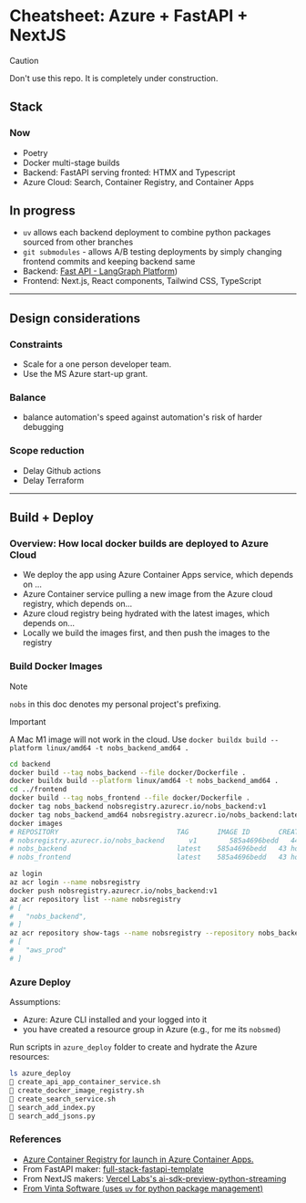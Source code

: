 # Cheatsheet: Azure + FastAPI + NextJS

> [!CAUTION]
> Don't use this repo. It is completely under construction.

## Stack

### Now

-   Poetry
-   Docker multi-stage builds
-   Backend: FastAPI serving fronted: HTMX and Typescript
-   Azure Cloud: Search, Container Registry, and Container Apps

## In progress

-   `uv` allows each backend deployment to combine python packages sourced from other branches
-   `git submodules` - allows A/B testing deployments by simply changing frontend commits and keeping backend same
-   Backend: [Fast API - LangGraph Platform](https://www.langchain.com/langgraph-platform))
-   Frontend: Next.js, React components, Tailwind CSS, TypeScript

---

## Design considerations

### Constraints

-   Scale for a one person developer team.
-   Use the MS Azure start-up grant.

### Balance

-   balance automation's speed against automation's risk of harder debugging

### Scope reduction

-   Delay Github actions
-   Delay Terraform

---

## Build + Deploy

### Overview: How local docker builds are deployed to Azure Cloud

-   We deploy the app using Azure Container Apps service, which depends on ...
-   Azure Container service pulling a new image from the Azure cloud registry, which depends on...
-   Azure cloud registry being hydrated with the latest images, which depends on...
-   Locally we build the images first, and then push the images to the registry

### Build Docker Images

> [!NOTE]  
> `nobs` in this doc denotes my personal project's prefixing.

> [!IMPORTANT]  
> A Mac M1 image will not work in the cloud. Use `docker buildx build --platform linux/amd64 -t nobs_backend_amd64 .`

```bash
cd backend
docker build --tag nobs_backend --file docker/Dockerfile .
docker buildx build --platform linux/amd64 -t nobs_backend_amd64 .
cd ../frontend
docker build --tag nobs_frontend --file docker/Dockerfile .
docker tag nobs_backend nobsregistry.azurecr.io/nobs_backend:v1
docker tag nobs_backend_amd64 nobsregistry.azurecr.io/nobs_backend:latest
docker images
# REPOSITORY                             TAG       IMAGE ID       CREATED        SIZE
# nobsregistry.azurecr.io/nobs_backend      v1        585a4696bedd   44 hours ago   197MB
# nobs_backend                           latest    585a4696bedd   43 hours ago   197MB
# nobs_frontend                          latest    585a4696bedd   43 hours ago   197MB

az login
az acr login --name nobsregistry
docker push nobsregistry.azurecr.io/nobs_backend:v1
az acr repository list --name nobsregistry
# [
#   "nobs_backend",
# ]
az acr repository show-tags --name nobsregistry --repository nobs_backend
# [
#   "aws_prod"
# ]
```

### Azure Deploy

Assumptions:

-   Azure: Azure CLI installed and your logged into it
-   you have created a resource group in Azure (e.g., for me its `nobsmed`)

Run scripts in `azure_deploy` folder to create and hydrate the Azure resources:

```bash
ls azure_deploy
 create_api_app_container_service.sh
 create_docker_image_registry.sh
 create_search_service.sh
 search_add_index.py
 search_add_jsons.py
```

### References

-   [Azure Container Registry for launch in Azure Container Apps.](https://learn.microsoft.com/en-us/azure/container-instances/container-instances-tutorial-prepare-acr#create-azure-container-registry)
-   From FastAPI maker: [full-stack-fastapi-template](https://github.com/fastapi/full-stack-fastapi-template)
-   From NextJS makers: [Vercel Labs's ai-sdk-preview-python-streaming](https://github.com/vercel-labs/ai-sdk-preview-python-streaming)
-   [From Vinta Software (uses `uv` for python package management)](https://github.com/vintasoftware/nextjs-fastapi-template)
